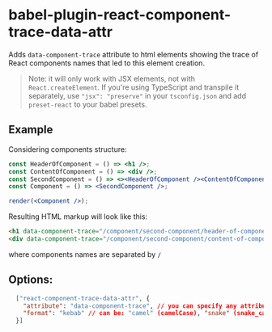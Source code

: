 # babel-plugin-react-component-trace-data-attr
Adds `data-component-trace` attribute to html elements showing the trace of React components names that led to this element creation.

> Note: it will only work with JSX elements, not with `React.createElement`. If you're using TypeScript and transpile it separately, use `"jsx": "preserve"` in your `tsconfig.json` and add `preset-react` to your babel presets.

## Example
Considering components structure:
```jsx
const HeaderOfComponent = () => <h1 />;
const ContentOfComponent = () => <div />;
const SecondComponent = () => <><HeaderOfComponent /><ContentOfComponent /></>;
const Component = () => <SecondComponent />;

render(<Component />);
```

Resulting HTML markup will look like this:
```html
<h1 data-component-trace="/component/second-component/header-of-component"></h1>
<div data-component-trace="/component/second-component/content-of-component"></div>
```
where components names are separated by `/`

## Options:
```json
  ["react-component-trace-data-attr", {
    "attribute": "data-component-trace", // you can specify any attribute you want
    "format": "kebab" // can be: "camel" (camelCase), "snake" (snake_case) or "kebab" (kebab-case).
  }]
```
